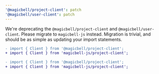 ```yaml
---
'@magicbell/project-client': patch
'@magicbell/user-client': patch
---
```


We're deprecating the `@magicbell/project-client` and `@magicbell/user-client`. Please migrate to `magicbell-js` instead. Migration is trivial, and should be as simple as updating your import statements.

```diff
- import { Client } from '@magicbell/project-client';
+ import { Client } from 'magicbell-js/project-client';

- import { Client } from '@magicbell/project-client';
+ import { Client } from 'magicbell-js/project-client';
```
